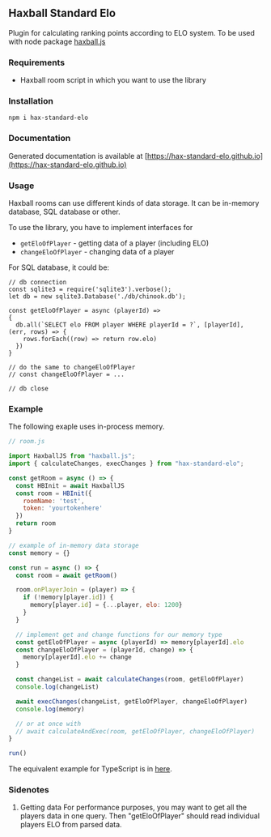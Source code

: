 ## Haxball Standard Elo
Plugin for calculating ranking points according to ELO system. To be used with node package [haxball.js](https://github.com/mertushka/haxball.js)

### Requirements
- Haxball room script in which you want to use the library

### Installation
```
npm i hax-standard-elo
```

### Documentation
Generated documentation is available at [https://hax-standard-elo.github.io](https://hax-standard-elo.github.io)

### Usage
Haxball rooms can use different kinds of data storage. It can be in-memory database, SQL database or other.

To use the library, you have to implement interfaces for 
- `getEloOfPlayer` - getting data of a player (including ELO) 
- `changeEloOfPlayer` - changing data of a player

For SQL database, it could be:
```
// db connection
const sqlite3 = require('sqlite3').verbose();
let db = new sqlite3.Database('./db/chinook.db');

const getEloOfPlayer = async (playerId) => 
{ 
  db.all(`SELECT elo FROM player WHERE playerId = ?`, [playerId], (err, rows) => {
    rows.forEach((row) => return row.elo)
  })
}

// do the same to changeEloOfPlayer
// const changeEloOfPlayer = ...

// db close
```

### Example

The following exaple uses in-process memory.

```js
// room.js

import HaxballJS from "haxball.js";
import { calculateChanges, execChanges } from "hax-standard-elo";

const getRoom = async () => {
  const HBInit = await HaxballJS
  const room = HBInit({
    roomName: 'test',
    token: 'yourtokenhere'
  })
  return room
}

// example of in-memory data storage
const memory = {}

const run = async () => {
  const room = await getRoom()

  room.onPlayerJoin = (player) => {
    if (!memory[player.id]) {
      memory[player.id] = {...player, elo: 1200}
    }
  }

  // implement get and change functions for our memory type
  const getEloOfPlayer = async (playerId) => memory[playerId].elo
  const changeEloOfPlayer = (playerId, change) => {
    memory[playerId].elo += change
  }

  const changeList = await calculateChanges(room, getEloOfPlayer)
  console.log(changeList)

  await execChanges(changeList, getEloOfPlayer, changeEloOfPlayer)
  console.log(memory)

  // or at once with
  // await calculateAndExec(room, getEloOfPlayer, changeEloOfPlayer)
}

run()
```

The equivalent example for TypeScript is in [here](example/memory.ts).

### Sidenotes
1. Getting data
For performance purposes, you may want to get all the players data in one query. Then "getEloOfPlayer" should read individual players ELO from parsed data.
